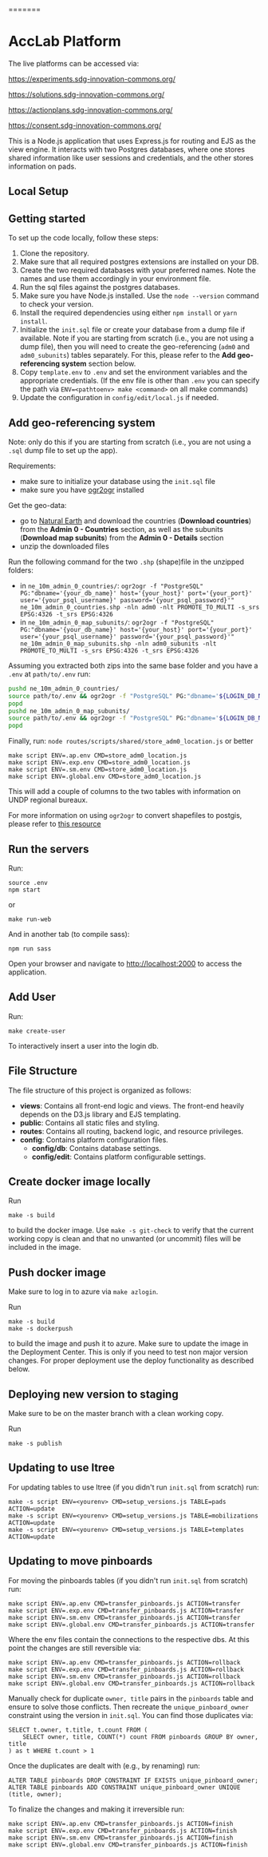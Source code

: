 =======

# AccLab Platform

The live platforms can be accessed via:

https://experiments.sdg-innovation-commons.org/

https://solutions.sdg-innovation-commons.org/

https://actionplans.sdg-innovation-commons.org/

https://consent.sdg-innovation-commons.org/

This is a Node.js application that uses Express.js for routing and EJS as the view engine. It interacts with two Postgres databases, where one stores shared information like user sessions and credentials, and the other stores information on pads.

## Local Setup

## Getting started

To set up the code locally, follow these steps:

1. Clone the repository.
2. Make sure that all required postgres extensions are installed on your DB.
3. Create the two required databases with your preferred names. Note the names and use them accordingly in your environment file.
4. Run the sql files against the postgres databases.
5. Make sure you have Node.js installed. Use the `node --version` command to check your version.
6. Install the required dependencies using either `npm install` or `yarn install`.
7. Initialize the `init.sql` file or create your database from a dump file if available. Note if you are starting from scratch (i.e., you are not using a dump file), then you will need to create the geo-referencing (`adm0` and `adm0_subunits`) tables separately. For this, please refer to the **Add geo-referencing system** section below.
8. Copy `template.env` to `.env` and set the environment variables and the appropriate credentials.
   (If the env file is other than `.env` you can specify the path via
   `ENV=<pathtoenv> make <command>` on all make commands)
9. Update the configuration in `config/edit/local.js` if needed.

## Add geo-referencing system

Note: only do this if you are starting from scratch (i.e., you are not using a `.sql` dump file to set up the app).

Requirements:
- make sure to initialize your database using the `init.sql` file
- make sure you have [ogr2ogr](https://gdal.org/programs/ogr2ogr.html) installed

Get the geo-data:
- go to [Natural Earth](https://www.naturalearthdata.com/downloads/10m-cultural-vectors/) and download the countries (**Download countries**) from the **Admin 0 - Countries** section, as well as the subunits (**Download map subunits**) from the **Admin 0 - Details** section
- unzip the downloaded files

Run the following command for the two `.shp` (shape)file in the unzipped folders:
- in `ne_10m_admin_0_countries/`:
`ogr2ogr -f "PostgreSQL" PG:"dbname='{your_db_name}' host='{your_host}' port='{your_port}' user='{your_psql_username}' password='{your_psql_password}'" ne_10m_admin_0_countries.shp -nln adm0 -nlt PROMOTE_TO_MULTI -s_srs EPSG:4326 -t_srs EPSG:4326`
- in `ne_10m_admin_0_map_subunits/`:
`ogr2ogr -f "PostgreSQL" PG:"dbname='{your_db_name}' host='{your_host}' port='{your_port}' user='{your_psql_username}' password='{your_psql_password}'" ne_10m_admin_0_map_subunits.shp -nln adm0_subunits -nlt PROMOTE_TO_MULTI -s_srs EPSG:4326 -t_srs EPSG:4326`

Assuming you extracted both zips into the same base folder and you have a `.env` at `path/to/.env` run:

```sh
pushd ne_10m_admin_0_countries/
source path/to/.env && ogr2ogr -f "PostgreSQL" PG:"dbname='${LOGIN_DB_NAME}' host='${LOGIN_DB_HOST}' port='${LOGIN_DB_PORT}' user='${LOGIN_DB_USERNAME}' password='${LOGIN_DB_PASSWORD}'" ne_10m_admin_0_countries.shp -nln adm0 -nlt PROMOTE_TO_MULTI -s_srs EPSG:4326 -t_srs EPSG:4326
popd
pushd ne_10m_admin_0_map_subunits/
source path/to/.env && ogr2ogr -f "PostgreSQL" PG:"dbname='${LOGIN_DB_NAME}' host='${LOGIN_DB_HOST}' port='${LOGIN_DB_PORT}' user='${LOGIN_DB_USERNAME}' password='${LOGIN_DB_PASSWORD}'" ne_10m_admin_0_map_subunits.shp -nln adm0_subunits -nlt PROMOTE_TO_MULTI -s_srs EPSG:4326 -t_srs EPSG:4326
popd
```

Finally, run:
`node routes/scripts/shared/store_adm0_location.js` or better

```
make script ENV=.ap.env CMD=store_adm0_location.js
make script ENV=.exp.env CMD=store_adm0_location.js
make script ENV=.sm.env CMD=store_adm0_location.js
make script ENV=.global.env CMD=store_adm0_location.js
```

This will add a couple of columns to the two tables with information on UNDP regional bureaux.

For more information on using `ogr2ogr` to convert shapefiles to postgis, please refer to [this resource](https://mapscaping.com/loading-spatial-data-into-postgis/#:~:text=One%20common%20way%20to%20load,table%20in%20a%20PostgreSQL%20database.)


## Run the servers

Run:

```
source .env
npm start
```

or

```
make run-web
```

And in another tab (to compile sass):

```
npm run sass
```

Open your browser and navigate to [http://localhost:2000](http://localhost:2000) to access the application.

## Add User

Run:

```
make create-user
```

To interactively insert a user into the login db.

## File Structure

The file structure of this project is organized as follows:

- **views**: Contains all front-end logic and views. The front-end heavily depends on the D3.js library and EJS templating.
- **public**: Contains all static files and styling.
- **routes**: Contains all routing, backend logic, and resource privileges.
- **config**: Contains platform configuration files.
  - **config/db**: Contains database settings.
  - **config/edit**: Contains platform configurable settings.

## Create docker image locally

Run

```
make -s build
```

to build the docker image.
Use `make -s git-check` to verify that the current working copy is clean and
that no unwanted (or uncommit) files will be included in the image.

## Push docker image

Make sure to log in to azure via `make azlogin`.

Run

```
make -s build
make -s dockerpush
```

to build the image and push it to azure. Make sure to update the image in the
Deployment Center. This is only if you need to test non major version changes.
For proper deployment use the deploy functionality as described below.

## Deploying new version to staging

Make sure to be on the master branch with a clean working copy.

Run

```
make -s publish
```

## Updating to use ltree

For updating tables to use ltree (if you didn't run `init.sql` from scratch)
run:

```
make -s script ENV=<yourenv> CMD=setup_versions.js TABLE=pads ACTION=update
make -s script ENV=<yourenv> CMD=setup_versions.js TABLE=mobilizations ACTION=update
make -s script ENV=<yourenv> CMD=setup_versions.js TABLE=templates ACTION=update
```

## Updating to move pinboards

For moving the pinboards tables (if you didn't run `init.sql` from scratch)
run:

```
make script ENV=.ap.env CMD=transfer_pinboards.js ACTION=transfer
make script ENV=.exp.env CMD=transfer_pinboards.js ACTION=transfer
make script ENV=.sm.env CMD=transfer_pinboards.js ACTION=transfer
make script ENV=.global.env CMD=transfer_pinboards.js ACTION=transfer
```

Where the env files contain the connections to the respective dbs.
At this point the changes are still reversible via:

```
make script ENV=.ap.env CMD=transfer_pinboards.js ACTION=rollback
make script ENV=.exp.env CMD=transfer_pinboards.js ACTION=rollback
make script ENV=.sm.env CMD=transfer_pinboards.js ACTION=rollback
make script ENV=.global.env CMD=transfer_pinboards.js ACTION=rollback
```

Manually check for duplicate `owner, title` pairs in the `pinboards` table
and ensure to solve those conflicts. Then recreate the `unique_pinboard_owner`
constraint using the version in `init.sql`. You can find those duplicates via:

```
SELECT t.owner, t.title, t.count FROM (
    SELECT owner, title, COUNT(*) count FROM pinboards GROUP BY owner, title
) as t WHERE t.count > 1
```

Once the duplicates are dealt with (e.g., by renaming) run:

```
ALTER TABLE pinboards DROP CONSTRAINT IF EXISTS unique_pinboard_owner;
ALTER TABLE pinboards ADD CONSTRAINT unique_pinboard_owner UNIQUE (title, owner);
```

To finalize the changes and making it irreversible run:

```
make script ENV=.ap.env CMD=transfer_pinboards.js ACTION=finish
make script ENV=.exp.env CMD=transfer_pinboards.js ACTION=finish
make script ENV=.sm.env CMD=transfer_pinboards.js ACTION=finish
make script ENV=.global.env CMD=transfer_pinboards.js ACTION=finish
```
